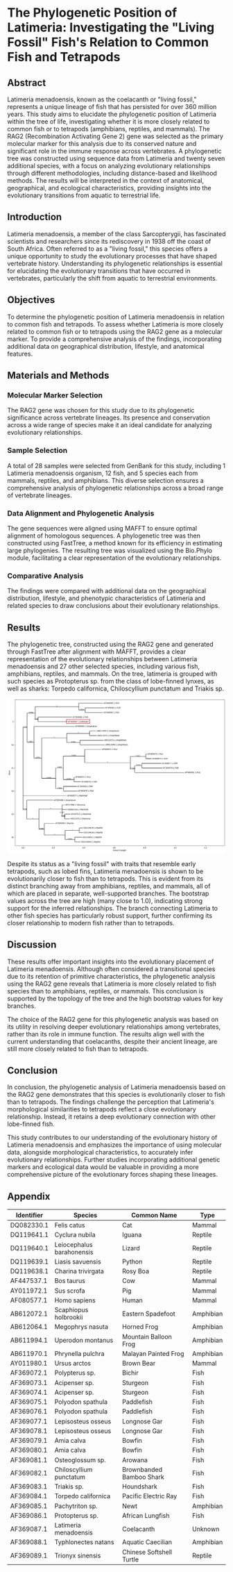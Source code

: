 # The Phylogenetic Position of Latimeria: Investigating the "Living Fossil" Fish's Relation to Common Fish and Tetrapods

## Abstract

Latimeria menadoensis, known as the coelacanth or "living fossil," represents a unique lineage of fish that has persisted for over 360 million years. This study aims to elucidate the phylogenetic position of Latimeria within the tree of life, investigating whether it is more closely related to common fish or to tetrapods (amphibians, reptiles, and mammals). The RAG2 (Recombination Activating Gene 2) gene was selected as the primary molecular marker for this analysis due to its conserved nature and significant role in the immune response across vertebrates. A phylogenetic tree was constructed using sequence data from Latimeria and twenty seven additional species, with a focus on analyzing evolutionary relationships through different methodologies, including distance-based and likelihood methods. The results will be interpreted in the context of anatomical, geographical, and ecological characteristics, providing insights into the evolutionary transitions from aquatic to terrestrial life.

## Introduction

Latimeria menadoensis, a member of the class Sarcopterygii, has fascinated scientists and researchers since its rediscovery in 1938 off the coast of South Africa. Often referred to as a "living fossil," this species offers a unique opportunity to study the evolutionary processes that have shaped vertebrate history. Understanding its phylogenetic relationships is essential for elucidating the evolutionary transitions that have occurred in vertebrates, particularly the shift from aquatic to terrestrial environments.

## Objectives
To determine the phylogenetic position of Latimeria menadoensis in relation to common fish and tetrapods.
To assess whether Latimeria is more closely related to common fish or to tetrapods using the RAG2 gene as a molecular marker.
To provide a comprehensive analysis of the findings, incorporating additional data on geographical distribution, lifestyle, and anatomical features.

## Materials and Methods

### Molecular Marker Selection
The RAG2 gene was chosen for this study due to its phylogenetic significance across vertebrate lineages. Its presence and conservation across a wide range of species make it an ideal candidate for analyzing evolutionary relationships.

### Sample Selection
A total of 28 samples were selected from GenBank for this study, including 1 Latimeria menadoensis organism, 12 fish, and 5 species each from mammals, reptiles, and amphibians. This diverse selection ensures a comprehensive analysis of phylogenetic relationships across a broad range of vertebrate lineages.

### Data Alignment and Phylogenetic Analysis
The gene sequences were aligned using MAFFT to ensure optimal alignment of homologous sequences. A phylogenetic tree was then constructed using FastTree, a method known for its efficiency in estimating large phylogenies. The resulting tree was visualized using the Bio.Phylo module, facilitating a clear representation of the evolutionary relationships.

### Comparative Analysis
The findings were compared with additional data on the geographical distribution, lifestyle, and phenotypic characteristics of Latimeria and related species to draw conclusions about their evolutionary relationships.

## Results

The phylogenetic tree, constructed using the RAG2 gene and generated through FastTree after alignment with MAFFT, provides a clear representation of the evolutionary relationships between Latimeria menadoensis and 27 other selected species, including various fish, amphibians, reptiles, and mammals. On the tree, latimeria is grouped with such species as Protopterus sp. from the class of lobe-finned lynxes, as well as sharks: Torpedo californica, Chiloscyllium punctatum and Triakis sp.

![The position of Latimeria menadoensis on the "tree of life"](./pictures/output%202.png)


Despite its status as a "living fossil" with traits that resemble early tetrapods, such as lobed fins, Latimeria menadoensis is shown to be evolutionarily closer to fish than to tetrapods. This is evident from its distinct branching away from amphibians, reptiles, and mammals, all of which are placed in separate, well-supported branches. The bootstrap values across the tree are high (many close to 1.0), indicating strong support for the inferred relationships. The branch connecting Latimeria to other fish species has particularly robust support, further confirming its closer relationship to modern fish rather than to tetrapods.

## Discussion
These results offer important insights into the evolutionary placement of Latimeria menadoensis. Although often considered a transitional species due to its retention of primitive characteristics, the phylogenetic analysis using the RAG2 gene reveals that Latimeria is more closely related to fish species than to amphibians, reptiles, or mammals. This conclusion is supported by the topology of the tree and the high bootstrap values for key branches.

The choice of the RAG2 gene for this phylogenetic analysis was based on its utility in resolving deeper evolutionary relationships among vertebrates, rather than its role in immune function. The results align well with the current understanding that coelacanths, despite their ancient lineage, are still more closely related to fish than to tetrapods.

## Conclusion
In conclusion, the phylogenetic analysis of Latimeria menadoensis based on the RAG2 gene demonstrates that this species is evolutionarily closer to fish than to tetrapods. The findings challenge the perception that Latimeria's morphological similarities to tetrapods reflect a close evolutionary relationship. Instead, it retains a deep evolutionary connection with other lobe-finned fish.

This study contributes to our understanding of the evolutionary history of Latimeria menadoensis and emphasizes the importance of using molecular data, alongside morphological characteristics, to accurately infer evolutionary relationships. Further studies incorporating additional genetic markers and ecological data would be valuable in providing a more comprehensive picture of the evolutionary forces shaping these lineages.

## Appendix
| Identifier        | Species                                  | Common Name                     | Type       |
|-------------------|------------------------------------------|----------------------------------|------------|
| DQ082330.1        | Felis catus                              | Cat                              | Mammal     |
| DQ119641.1        | Cyclura nubila                           | Iguana                           | Reptile    |
| DQ119640.1        | Leiocephalus barahonensis                | Lizard                           | Reptile    |
| DQ119639.1        | Liasis savuensis                         | Python                           | Reptile |
| DQ119638.1        | Charina trivirgata                       | Rosy Boa                         | Reptile |
| AF447537.1        | Bos taurus                               | Cow                              | Mammal     |
| AY011972.1        | Sus scrofa                               | Pig                              | Mammal     |
| AF080577.1        | Homo sapiens                             | Human                            | Mammal     |
| AB612072.1        | Scaphiopus holbrookii                   | Eastern Spadefoot               | Amphibian |
| AB612064.1        | Megophrys nasuta                        | Horned Frog                     | Amphibian  |
| AB611994.1        | Uperodon montanus                        | Mountain Balloon Frog            | Amphibian  |
| AB611970.1        | Phrynella pulchra                       | Malayan Painted Frog            | Amphibian  |
| AY011980.1        | Ursus arctos                             | Brown Bear                      | Mammal     |
| AF369072.1        | Polypterus sp.                          | Bichir                          | Fish       |
| AF369073.1        | Acipenser sp.                           | Sturgeon                        | Fish       |
| AF369074.1        | Acipenser sp.                           | Sturgeon                        | Fish       |
| AF369075.1        | Polyodon spathula                       | Paddlefish                      | Fish       |
| AF369076.1        | Polyodon spathula                       | Paddlefish                      | Fish       |
| AF369077.1        | Lepisosteus osseus                      | Longnose Gar                    | Fish       |
| AF369078.1        | Lepisosteus osseus                      | Longnose Gar                    | Fish       |
| AF369079.1        | Amia calva                              | Bowfin                          | Fish       |
| AF369080.1        | Amia calva                              | Bowfin                          | Fish       |
| AF369081.1        | Osteoglossum sp.                        | Arowana                         | Fish       |
| AF369082.1        | Chiloscyllium punctatum                 | Brownbanded Bamboo Shark        | Fish       |
| AF369083.1        | Triakis sp.                             | Houndshark                      | Fish       |
| AF369084.1        | Torpedo californica                     | Pacific Electric Ray            | Fish       |
| AF369085.1        | Pachytriton sp.                         | Newt                             | Amphibian  |
| AF369086.1        | Protopterus sp.                         | African Lungfish                | Fish       |
| AF369087.1        | Latimeria menadoensis                   | Coelacanth                      | Unknown    |
| AF369088.1        | Typhlonectes natans                    | Aquatic Caecilian               | Amphibian  |
| AF369089.1        | Trionyx sinensis                        | Chinese Softshell Turtle        | Reptile    |
